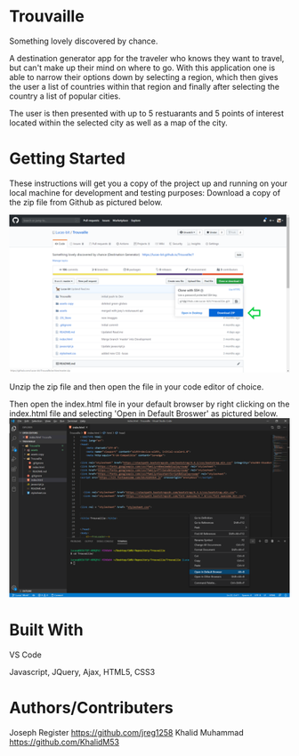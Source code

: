# Trouvaille
Something lovely discovered by chance.

A destination generator app for the traveler who knows they want to travel, but can't make up their mind on where to go. 
With this application one is able to narrow their options down by selecting a region, which then gives the user a list of countries within that region and finally after selecting the country a list of popular cities. 


The user is then presented with up to 5 restuarants and 5 points of interest located within the selected city as well as a map of the city.

# Getting Started
These instructions will get you a copy of the project up and running on your local machine for development and testing purposes: Download a copy of the zip file from Github as pictured below. 

![](trouvaille-zip-download-example.png)

Unzip the zip file and then open the file in your code editor of choice.


Then open the index.html file in your default browser by right clicking on the index.html file and selecting 'Open in Default Broswer' as pictured below.
![](trouvaille-open-browser.png)



# Built With
VS Code

Javascript, JQuery, Ajax, HTML5, CSS3

# Authors/Contributers 

Joseph Register https://github.com/jreg1258
Khalid Muhammad https://github.com/KhalidM53

